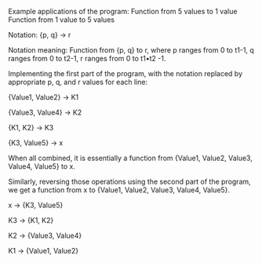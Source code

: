 Example applications of the program:
Function from 5 values to 1 value
Function from 1 value to 5 values

Notation: {p, q} -> r

Notation meaning: Function from {p, q} to r, where p ranges from 0 to t1-1, q ranges from 0 to t2-1, r ranges from 0 to t1•t2 -1.

Implementing the first part of the program, with the notation replaced by appropriate p, q, and r values for each line:

{Value1, Value2} -> K1

{Value3, Value4} -> K2

{K1, K2} -> K3

{K3, Value5} -> x

When all combined, it is essentially a function from {Value1, Value2, Value3, Value4, Value5} to x.

Similarly, reversing those operations using the second part of the program, we get a function from x to {Value1, Value2, Value3, Value4, Value5}.

x -> {K3, Value5}

K3 -> {K1, K2}

K2 -> {Value3, Value4}

K1 -> {Value1, Value2}
